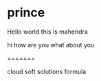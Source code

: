 # prince
Hello world
this is mahendra


hi how are you
what about you

=======

cloud soft solutions
formula
